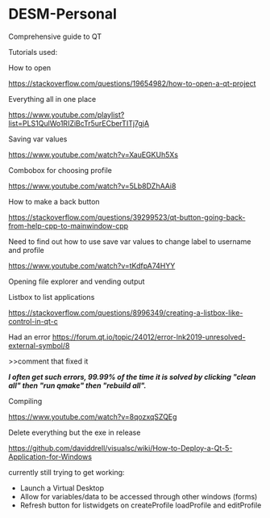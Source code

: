 # DESM-Personal

Comprehensive guide to QT

Tutorials used:

How to open

https://stackoverflow.com/questions/19654982/how-to-open-a-qt-project

Everything all in one place

<https://www.youtube.com/playlist?list=PLS1QulWo1RIZiBcTr5urECberTITj7gjA>

Saving var values

<https://www.youtube.com/watch?v=XauEGKUh5Xs>

Combobox for choosing profile

<https://www.youtube.com/watch?v=5Lb8DZhAAi8>

How to make a back button

<https://stackoverflow.com/questions/39299523/qt-button-going-back-from-help-cpp-to-mainwindow-cpp>

Need to find out how to use save var values to change label to username and profile

<https://www.youtube.com/watch?v=tKdfpA74HYY>

Opening file explorer and vending output

 

Listbox to list applications

<https://stackoverflow.com/questions/8996349/creating-a-listbox-like-control-in-qt-c>

Had an error <https://forum.qt.io/topic/24012/error-lnk2019-unresolved-external-symbol/8>

\>>comment that fixed it

***I often get such errors, 99.99% of the time it is solved by clicking "clean all" then "run qmake" then "rebuild all".***

 

 

Compiling

<https://www.youtube.com/watch?v=8qozxqSZQEg>

Delete everything but the exe in release

<https://github.com/daviddrell/visualsc/wiki/How-to-Deploy-a-Qt-5-Application-for-Windows>



currently still trying to get working:

- Launch a Virtual Desktop
- Allow for variables/data to be accessed through other windows (forms)
- Refresh button for listwidgets on createProfile loadProfile and editProfile